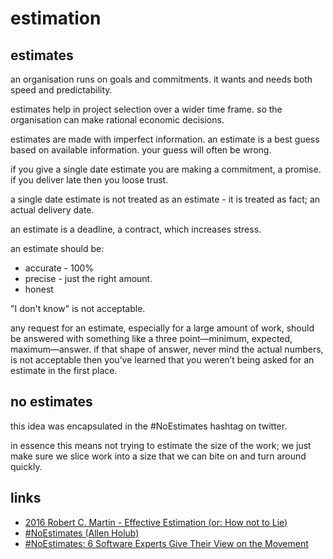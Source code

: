 # estimation

## estimates

an organisation runs on goals and commitments. it wants and needs both speed and predictability.

estimates help in project selection over a wider time frame. so the organisation can make rational economic decisions.

estimates are made with imperfect information. an estimate is a best guess based on available information. your guess will often be wrong. 

if you give a single date estimate you are making a commitment, a promise. if you deliver late then you loose trust. 

a single date estimate is not treated as an estimate - it is treated as fact; an actual delivery date.

an estimate is a deadline, a contract, which increases stress.

an estimate should be:
* accurate - 100%
* precise - just the right amount.
* honest

"I don't know" is not acceptable.

any request for an estimate, especially for a large amount of work, should be answered with something like a three point—minimum, expected, maximum—answer. if that shape of answer, never mind the actual numbers, is not acceptable then you’ve learned that you weren’t being asked for an estimate in the first place.


## no estimates

this idea was encapsulated in the #NoEstimates hashtag on twitter.

in essence this means not trying to estimate the size of the work; we just make sure we slice work into a size that we can bite on and turn around quickly.


## links
* [2016 Robert C. Martin - Effective Estimation (or: How not to Lie)](https://youtu.be/eisuQefYw_o)
* [#NoEstimates (Allen Holub)](https://youtu.be/QVBlnCTu9Ms)
* [#NoEstimates: 6 Software Experts Give Their View on the Movement](https://plan.io/blog/noestimates-6-software-experts-give-their-view/)
